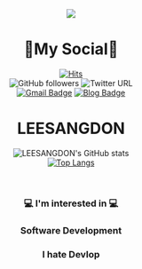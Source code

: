 <div align = "center">

<img src="https://capsule-render.vercel.app/api?type=waving&color=gradient&height=400&section=header&text=SANGDONLEE&fontSize=90" />

   # 📱My Social📱
 [![Hits](https://hits.seeyoufarm.com/api/count/incr/badge.svg?url=https%3A%2F%2Fgithub.com%2FSangdonLee972&count_bg=%2379C83D&title_bg=%23555555&icon=&icon_color=%23E7E7E7&title=hits&edge_flat=false)](https://hits.seeyoufarm.com)
<br>
![GitHub followers](https://img.shields.io/github/followers/lourc0d3?label=LEESANGDON&logoColor=blue&style=social)
![Twitter URL](https://img.shields.io/twitter/url?label=LEESANGDON&style=social&url=https%3A%2F%2Ftwitter.com%2Flourcode)
<br>
[![Gmail Badge](https://img.shields.io/badge/Gmail-d14836?style=plastic-square&logo=Gmail&logoColor=white&link=mailto:dltkdehstm12@naver.com)](mailto:dltkdehstm12@naver.com)
[![Blog Badge](http://img.shields.io/badge/-gitBlog-blue?style=plastic-square&logo=222222&link=https://blog.naver.com/dltkdehstm12)](https://blog.naver.com/dltkdehstm12)

  
  # LEESANGDON
![LEESANGDON's GitHub stats](https://github-readme-stats.vercel.app/api?username=LEESANGDON&show_icons=true&theme=radical) <br>
[![Top Langs](https://github-readme-stats.vercel.app/api/top-langs/?username=lourc0d3&layout=compact)](https://github.com/anuraghazra/github-readme-stats)

<br>
  
### 💻 I'm interested in 💻
  ### Software Development
  ### I hate Devlop
  
